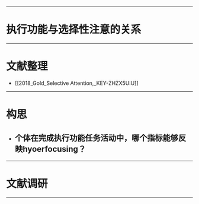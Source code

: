 ------
# 执行功能与选择性注意的关系




----
# 文献整理
- [[2018_Gold_Selective Attention,_KEY-ZHZX5UIU]]



----
# 构思
- 个体在完成执行功能任务活动中，哪个指标能够反映hyoerfocusing？
	- 



-------
# 文献调研



------